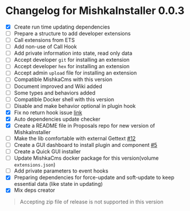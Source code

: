 # Changelog for MishkaInstaller 0.0.3

- [x] Create run time updating dependencies
- [ ] Prepare a structure to add developer extensions
- [ ] Call extensions from ETS
- [ ] Add non-use of Call Hook
- [ ] Add private information into state, read only data
- [ ] Accept developer `git` for installing an extension
- [ ] Accept developer `hex` for installing an extension
- [ ] Accept admin `upload` file for installing an extension
- [ ] Compatible MishkaCms with this version
- [ ] Document improved and Wiki added
- [ ] Some types and behaviors added
- [ ] Compatible Docker shell with this version
- [ ] Disable and make behavior optional in plugin hook
- [x] Fix no return hook issue [link](https://github.com/mishka-group/mishka_installer/commit/efe33e87e53db414932ba841ddbd908357e21bbf#diff-1f6b2c046b76fb543242be7be8b86cb665a746b9e07ec26b5d421f4931534c2fL171)
- [x] Auto dependencies update checker
- [x] Create a README file in Proposals repo for new version of MishkaInstaller
- [ ] Make the lib comfortable with external Gettext [#12](https://github.com/mishka-group/mishka_installer/issues/12)
- [ ] Create a GUI dashboard to install plugin and component [#5](https://github.com/mishka-group/mishka_installer/issues/5)
- [ ] Create a Quick GUI installer
- [ ] Update MishkaCms docker package for this version(volume `extensions.json`)
- [ ] Add private parameters to event hooks
- [x] Preparing dependencies for force-update and soft-update to keep essential data (like state in updating)
- [x] Mix deps creator

> Accepting zip file of release is not supported in this version